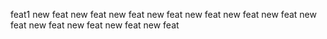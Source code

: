 
feat1
new feat
new feat
new feat
new feat
new feat
new feat
new feat
new feat
new feat
new feat
new feat
new feat
